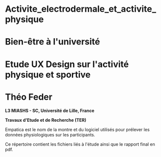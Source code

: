 # Activite_electrodermale_et_activite_physique
# Bien-être à l'université
# Etude UX Design sur l'activité physique et sportive
# Théo Feder
__L3 MIASHS - SC, Université de Lille, France__

__Travaux d’Etude et de Recherche (TER)__

Empatica est le nom de la montre et du logiciel utilisés pour prélever les données physiologiques sur les participants.

Ce répertoire contient les fichiers liés à l'étude ainsi que le rapport final en pdf.
